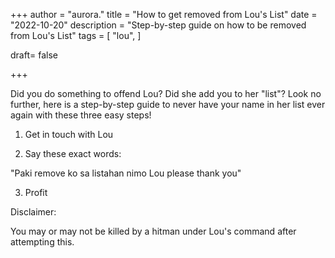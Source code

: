 +++
author = "aurora."
title = "How to get removed from Lou's List"
date = "2022-10-20"
description = "Step-by-step guide on how to be removed from Lou's List"
tags = [
    "lou",
]

draft= false

+++

Did you do something to offend Lou? Did she add you to her "list"? Look no further, here is a step-by-step guide to never have your name in her list ever again with these three easy steps!

1. Get in touch with Lou

2. Say these exact words:

"Paki remove ko sa listahan nimo Lou please thank you"

3. Profit

Disclaimer:

You may or may not be killed by a hitman under Lou's command after attempting this.

